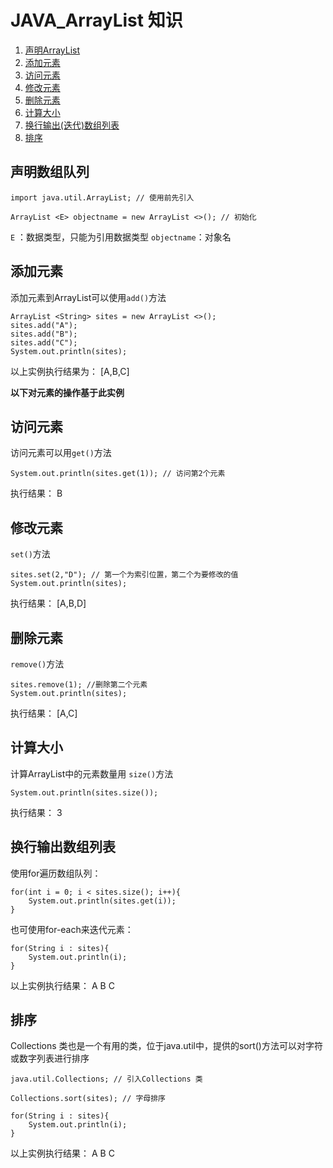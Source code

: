 # JAVA_ArrayList 知识

1. [声明ArrayList](#声明数组队列)
2. [添加元素](#添加元素)
3. [访问元素](#访问元素)
4. [修改元素](#修改元素)
5. [删除元素](#删除元素)
6. [计算大小](#计算大小)
7. [换行输出(迭代)数组列表](#换行输出数组列表)
8. [排序](#排序)


## 声明数组队列
    import java.util.ArrayList; // 使用前先引入
    
    ArrayList <E> objectname = new ArrayList <>(); // 初始化  

`E` ：数据类型，只能为引用数据类型
`objectname`：对象名

## 添加元素
添加元素到ArrayList可以使用`add()`方法

    ArrayList <String> sites = new ArrayList <>();
    sites.add("A");
    sites.add("B");
    sites.add("C");
    System.out.println(sites);

以上实例执行结果为：
[A,B,C]

**以下对元素的操作基于此实例**

## 访问元素
访问元素可以用`get()`方法

    System.out.println(sites.get(1)); // 访问第2个元素

执行结果：
    B

## 修改元素
`set()`方法

    sites.set(2,"D"); // 第一个为索引位置，第二个为要修改的值
    System.out.println(sites);
    

执行结果：
    [A,B,D]

## 删除元素
`remove()`方法

    sites.remove(1); //删除第二个元素
    System.out.println(sites);

执行结果：
    [A,C]

## 计算大小
计算ArrayList中的元素数量用 `size()`方法
    
    System.out.println(sites.size());

执行结果：
    3

## 换行输出数组列表
使用for遍历数组队列：

    for(int i = 0; i < sites.size(); i++){
        System.out.println(sites.get(i));
    }
也可使用for-each来迭代元素：

    for(String i : sites){
        System.out.println(i);
    }
以上实例执行结果：
A
B
C

## 排序
Collections 类也是一个有用的类，位于java.util中，提供的sort()方法可以对字符或数字列表进行排序

    java.util.Collections; // 引入Collections 类

    Collections.sort(sites); // 字母排序

    for(String i : sites){
        System.out.println(i);
    }
以上实例执行结果：
A
B
C

<!--
    以上均来自www.runoob.com
-->